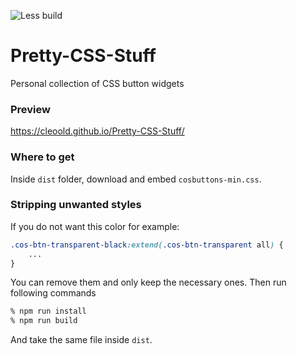 ![Less build](https://github.com/cleoold/Pretty-CSS-Stuff/workflows/Less%20build/badge.svg)

# Pretty-CSS-Stuff
Personal collection of CSS button widgets

### Preview
https://cleoold.github.io/Pretty-CSS-Stuff/

### Where to get
Inside `dist` folder, download and embed `cosbuttons-min.css`.

### Stripping unwanted styles
If you do not want this color for example:
```css
.cos-btn-transparent-black:extend(.cos-btn-transparent all) {
    ...
}
```
You can remove them and only keep the necessary ones. Then run following commands
```bash
% npm run install
% npm run build
```
And take the same file inside `dist`.
